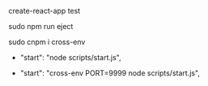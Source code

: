 create-react-app test

sudo npm run eject

sudo cnpm i cross-env

- "start": "node scripts/start.js",
+ "start": "cross-env PORT=9999 node scripts/start.js",